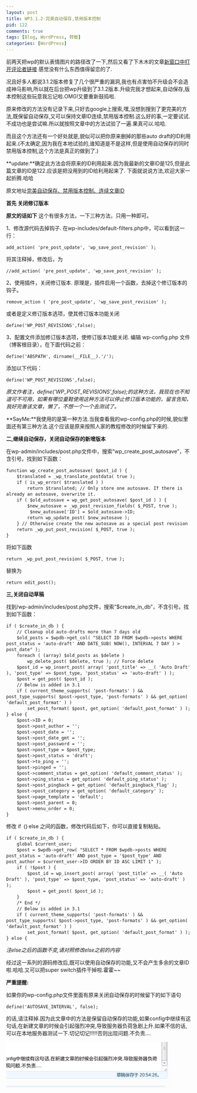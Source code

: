 ```yaml
---
layout: post
title: WP3.1.2-完美自动保存,禁用版本控制
pid: 122
comments: true
tags: [Blog, WordPress, 转载]
categories: [WordPress]
---
```

前两天把wp的默认表情图片的路径改了一下,然后又看了下木木的文章[新窗口中打开评论者链接](http://immmmm.com/jquery-notes-open-comment-link-new-window.html) 感觉没有什么东西值得留恋的了.

况且好多人都说3.1.2版本修复了几个很严重的漏洞,我也有点害怕不升级会不会造成神马影响,所以就在后台把wp升级到了3.1.2版本.升级完我才想起来,自动保存,版本控制这些玩意我忘记啦.OMG!又要重新鼓捣啦.

原来修改的方法没有记录下来,只好去google上搜索,嘿,没想到搜到了更完美的方法,既保留自动保存,又可以保持文章ID连续,禁用版本控制.这么好的事,一定要试试.不成功也是尝试嘛.所以就按照文章中的方法试验了一遍.果真可以.哈哈.

而且这个方法还有一个好处就是,貌似可以把你原来删掉的那些auto draft的ID利用起来.(不太确定,因为我在本地试验的,谁知道是不是这样,但是使用自动保存的同时禁用版本控制,这个方法是真正的做到了.)

**update:**确定此方法会将原来的ID利用起来.因为我最新的文章ID是125,但是此篇文章的ID是122.应该是把没用到的ID给利用起来了.
下面就说说方法,欢迎大家一起折腾.哈哈

原文地址[完美自动保存、禁用版本控制、连续文章ID](http://www.jiechic.com/archives/perfect-auto-save-disable-version-control-continuous-article-id.html)

**首先 关闭修订版本**

**原文的话如下**
这个有很多方法，一下三种方法，只用一种即可。

1、修改源代码去掉钩子.
在wp-includes/default-filters.php中，可以看到这一行：

    add_action( 'pre_post_update', 'wp_save_post_revision' );

将其注释掉，修改后，为

    //add_action( 'pre_post_update', 'wp_save_post_revision' );

2、使用插件，关闭修订版本.
原理是，插件启用一个函数，去掉这个修订版本的钩子。

    remove_action ( 'pre_post_update', 'wp_save_post_revision' );

或者是定义修订版本选项，使其修订版本功能关闭

    define('WP_POST_REVISIONS',false);

3、配置文件添加修订版本选项，使修订版本功能关闭.
编辑 wp-config.php 文件（博客根目录），在下面代码之前：

    define('ABSPATH', dirname(__FILE__).'/');

添加以下代码：

    define('WP_POST_REVISIONS',false);

*原文作者注，define('WP\_POST\_REVISIONS',false);的这种方法，我现在也不知道可不可用，如果有哪位童鞋使用这种方法可以停止修订版本功能的，留言告知，我好完善该文章，懒了，不想一个一个去测试了。*

**SayMe:**我使用的是第一种方法.当我查看我的wp-config.php的时候,貌似里面还有第三种方法.这个应该是原来按照人家的教程修改的时候留下来的.

**二,继续自动保存，关闭自动保存的新增版本**

在wp-admin/includes/post.php文件中，搜索”wp\_create\_post\_autosave”，不含引号。找到如下函数：

    function wp_create_post_autosave( $post_id ) {
        $translated = _wp_translate_postdata( true );
        if ( is_wp_error( $translated ) )
            return $translated; // Only store one autosave. If there is already an autosave, overwrite it.
        if ( $old_autosave = wp_get_post_autosave( $post_id ) ) {
            $new_autosave = _wp_post_revision_fields( $_POST, true );
             $new_autosave['ID'] = $old_autosave->ID;
            return wp_update_post( $new_autosave );
        } // Otherwise create the new autosave as a special post revision
        return _wp_put_post_revision( $_POST, true );
    }
将如下函数

    return _wp_put_post_revision( $_POST, true );
替换为

    return edit_post();

**三,关闭自动草稿**

找到/wp-admin/includes/post.php文件，搜索”$create\_in\_db”，不含引号。找到如下函数：

    if ( $create_in_db ) {
        // Cleanup old auto-drafts more than 7 days old
        $old_posts = $wpdb->get_col( "SELECT ID FROM $wpdb->posts WHERE post_status = 'auto-draft' AND DATE_SUB( NOW(), INTERVAL 7 DAY ) > post_date" );
        foreach ( (array) $old_posts as $delete )
            wp_delete_post( $delete, true ); // Force delete
        $post_id = wp_insert_post( array( 'post_title' => __( 'Auto Draft' ), 'post_type' => $post_type, 'post_status' => 'auto-draft' ) );
        $post = get_post( $post_id );
        // Below is added in 3.1
        if ( current_theme_supports( 'post-formats' ) && post_type_supports( $post->post_type, 'post-formats' ) && get_option( 'default_post_format' ) )
            set_post_format( $post, get_option( 'default_post_format' ) );
    } else {
        $post->ID = 0;
        $post->post_author = '';
        $post->post_date = '';
        $post->post_date_gmt = '';
        $post->post_password = '';
        $post->post_type = $post_type;
        $post->post_status = 'draft';
        $post->to_ping = '';
        $post->pinged = '';
        $post->comment_status = get_option( 'default_comment_status' );
        $post->ping_status = get_option( 'default_ping_status' );
        $post->post_pingback = get_option( 'default_pingback_flag' );
        $post->post_category = get_option( 'default_category' );
        $post->page_template = 'default';
        $post->post_parent = 0;
        $post->menu_order = 0;
    }
修改 if ｛｝else 之间的函数，修改代码后如下，你可以直接复制粘贴。

    if ( $create_in_db ) {
        global $current_user;
        $post = $wpdb->get_row( "SELECT * FROM $wpdb->posts WHERE post_status = 'auto-draft' AND post_type = '$post_type' AND post_author = $current_user->ID ORDER BY ID ASC LIMIT 1" );
        if ( !$post ) {
            $post_id = wp_insert_post( array( 'post_title' => __( 'Auto Draft' ), 'post_type' => $post_type, 'post_status' => 'auto-draft' ) );
            $post = get_post( $post_id );
        }
        /* End */
        // Below is added in 3.1
        if ( current_theme_supports( 'post-formats' ) && post_type_supports( $post->post_type, 'post-formats' ) && get_option( 'default_post_format' ) )
            set_post_format( $post, get_option( 'default_post_format' ) );
    } else {

*注else之后的函数不变,请对照修改else之前的内容*

经过这一系列的源码修改后,既可以使用自动保存的功能,又不会产生多余的文章ID啦.哈哈.又可以把super switch插件干掉啦.霍霍~~

**严重提醒:**

如果你的wp-config.php文件里面有原来关闭自动保存的时候留下的如下语句

    define('AUTOSAVE_INTERVAL', false);
的话,请注释掉.因为此文章中的方法是保留自动保存的功能,如果config中继续有这句话,在新建文章的时候会引起强烈冲突,导致服务器负荷急剧上升.如果不信的话,可以在本地服务器测试一下.切记切记!!!!!否则出现问题.不负责....

![](/uploads/2011/05/10_01.png)
